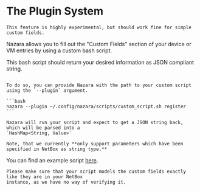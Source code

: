 # The Plugin System


```admonish warning
This feature is highly experimental, but should work fine for simple custom fields.
```

Nazara allows you to fill out the "Custom Fields" section of your device or VM entries by using
a custom bash script.

This bash script should return your desired information as JSON compliant string.

~~~admonish example title="Using custom scripts with Nazara"

To do so, you can provide Nazara with the path to your custom script using the `--plugin` argument.

```bash
nazara --plugin ~/.config/nazara/scripts/custom_script.sh register
```

Nazara will run your script and expect to get a JSON string back, which will be parsed into a 
`HashMap<String, Value>`

Note, that we currently **only support parameters which have been specified in NetBox as string type.**
~~~

You can find an example script [here](https://github.com/The-Nazara-Project/Nazara/blob/main/scripts/example.sh
).

```admonish danger
Please make sure that your script models the custom fields exactly like they are in your NetBox
instance, as we have no way of verifying it.
```
